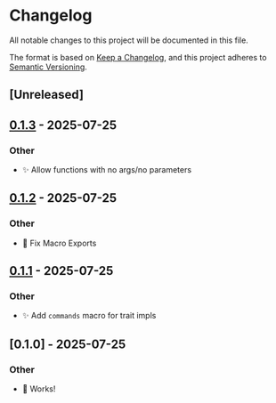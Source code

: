 # Changelog

All notable changes to this project will be documented in this file.

The format is based on [Keep a Changelog](https://keepachangelog.com/en/1.0.0/),
and this project adheres to [Semantic Versioning](https://semver.org/spec/v2.0.0.html).

## [Unreleased]

## [0.1.3](https://github.com/KitsuneDev/wry_cmd/compare/wry_cmd_macro-v0.1.2...wry_cmd_macro-v0.1.3) - 2025-07-25

### Other

- ✨ Allow functions with no args/no parameters

## [0.1.2](https://github.com/KitsuneDev/wry_cmd/compare/wry_cmd_macro-v0.1.1...wry_cmd_macro-v0.1.2) - 2025-07-25

### Other

- 🐛 Fix Macro Exports

## [0.1.1](https://github.com/KitsuneDev/wry_cmd/compare/wry_cmd_macro-v0.1.0...wry_cmd_macro-v0.1.1) - 2025-07-25

### Other

- ✨ Add `commands` macro for trait impls

## [0.1.0] - 2025-07-25

### Other

- 🎉 Works!
